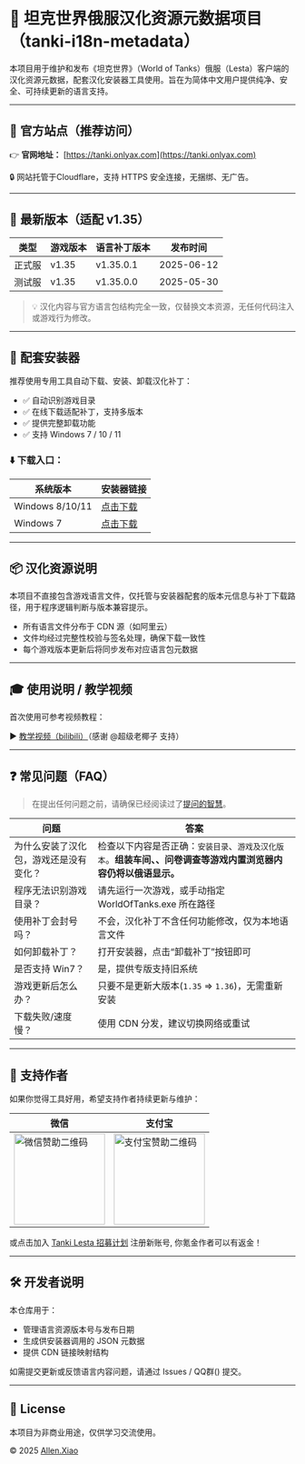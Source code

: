 # 🧭 坦克世界俄服汉化资源元数据项目（tanki-i18n-metadata）
本项目用于维护和发布《坦克世界》（World of Tanks）俄服（Lesta）客户端的汉化资源元数据，配套汉化安装器工具使用。旨在为简体中文用户提供纯净、安全、可持续更新的语言支持。

---

## 🔗 官方站点（推荐访问）

👉 **官网地址：** [https://tanki.onlyax.com](https://tanki.onlyax.com)

🔒 网站托管于Cloudflare，支持 HTTPS 安全连接，无捆绑、无广告。

---

## 📰 最新版本（适配 v1.35）

| 类型     | 游戏版本     | 语言补丁版本 | 发布时间       |
|----------|--------------|---------------|----------------|
| 正式服   | v1.35    | v1.35.0.1            | 2025-06-12     |
| 测试服   | v1.35    | v1.35.0.0            | 2025-05-30     |

> 💡 汉化内容与官方语言包结构完全一致，仅替换文本资源，无任何代码注入或游戏行为修改。

---

## 🧰 配套安装器

推荐使用专用工具自动下载、安装、卸载汉化补丁：

- ✅ 自动识别游戏目录
- ✅ 在线下载适配补丁，支持多版本
- ✅ 提供完整卸载功能
- ✅ 支持 Windows 7 / 10 / 11

### ⬇️ 下载入口：

| 系统版本 | 安装器链接 |
|----------|------------|
| Windows 8/10/11 | [点击下载](https://dl.onlyax.com/坦克世界莱服汉化安装器_2_1_signed.exe) |
| Windows 7       | [点击下载](https://dl.onlyax.com/坦克世界莱服汉化安装器_2_1_signed_win7.exe) |

---

## 📦 汉化资源说明

本项目不直接包含游戏语言文件，仅托管与安装器配套的版本元信息与补丁下载路径，用于程序逻辑判断与版本兼容提示。

- 所有语言文件分布于 CDN 源（如阿里云）
- 文件均经过完整性校验与签名处理，确保下载一致性
- 每个游戏版本更新后将同步发布对应语言包元数据

---

## 🎓 使用说明 / 教学视频

首次使用可参考视频教程：

▶️ [教学视频（bilibili）](https://b23.tv/Bs8i1cP)（感谢 @超级老椰子 支持）

---

## ❓ 常见问题（FAQ）
> 在提出任何问题之前，请确保已经阅读过了[提问的智慧](https://github.com/ryanhanwu/How-To-Ask-Questions-The-Smart-Way/blob/main/README-zh_CN.md)。

| 问题 | 答案 |
|------|------|
| 为什么安装了汉化包，游戏还是没有变化？| 检查以下内容是否正确：`安装目录`、`游戏及汉化版本`。**组装车间、、问卷调查等游戏内置浏览器内容仍将以俄语显示。** |
| 程序无法识别游戏目录？ | 请先运行一次游戏，或手动指定 WorldOfTanks.exe 所在路径 |
| 使用补丁会封号吗？ | 不会，汉化补丁不含任何功能修改，仅为本地语言文件 |
| 如何卸载补丁？ | 打开安装器，点击“卸载补丁”按钮即可 |
| 是否支持 Win7？ | 是，提供专版支持旧系统 |
| 游戏更新后怎么办？ | 只要不是更新大版本(`1.35` => `1.36`)，无需重新安装 |
| 下载失败/速度慢？ | 使用 CDN 分发，建议切换网络或重试 |

---

## 💖 支持作者

如果你觉得工具好用，希望支持作者持续更新与维护：

| 微信 | 支付宝 |
|------|------|
| <img src="https://tanki.onlyax.com/static/wechat_qr.jpg" width="160" alt="微信赞助二维码" /> | <img src="https://tanki.onlyax.com/static/alipay_qr.jpg" width="160" alt="支付宝赞助二维码" /> |

或点击加入 [Tanki Lesta 招募计划](https://tanki.su/referral/e4b86462996c4a1d9ba9c8dfd02bfe79) 注册新账号, 你氪金作者可以有返金！

---

## 🛠 开发者说明

本仓库用于：

- 管理语言资源版本号与发布日期
- 生成供安装器调用的 JSON 元数据
- 提供 CDN 链接映射结构

如需提交更新或反馈语言内容问题，请通过 Issues / QQ群() 提交。

---

## 📄 License

本项目为非商业用途，仅供学习交流使用。

© 2025 [Allen.Xiao](https://github.com/AllenXiao95)
